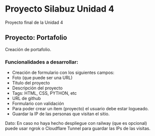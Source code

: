# Proyecto Silabuz Unidad 4

Proyecto final de la Unidad 4

## Proyecto: Portafolio

Creación de portafolio.

### Funcionalidades a desarrollar:

- Creación de formulario con los siguientes campos:
- Foto (que puede ser una URL)
- Título del proyecto
- Descripción del proyecto
- Tags: HTML, CSS, PYTHON, etc
- URL de github
- Formulario con validación
- Para poder crear un ítem (proyecto) el usuario debe estar logueado.
- Guardar la IP de las personas que visitan el sitio.

Dato: En caso no haya hecho despliegue con railway (que es opcional) puede usar ngrok o Cloudflare Tunnel para guardar las IPs de las visitas.
